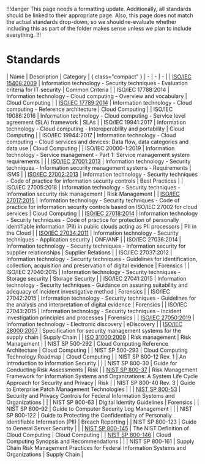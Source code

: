 !!!danger
This page needs a formatting update. Additionally, all standards should be linked to their appropriate page. Also, this page does not match the actual standards drop-down, so we should re-evaluate whether including this as part of the folder makes sense unless we plan to include everything.
!!!

# Standards

| Name | Description | Category | { class="compact" }
| - | - | - |
| [ISO/IEC 15408:2009](/standards/iso-iec-15408-2009.md) | Information technology - Security techniques - Evaluation criteria for IT security | Common Criteria |
| ISO/IEC 17788:2014 | Information technology - Cloud computing - Overview and vocabulary | Cloud Computing |
| [ISO/IEC 17789:2014](/standards/iso-iec-17789-2014.md) | Information technology - Cloud computing - Reference architecture | Cloud Computing |
| ISO/IEC 19086:2016 | Information technology - Cloud computing - Service level agreement (SLA) framework | SLAs |
| ISO/IEC 19941:2017 | Information technology - Cloud computing - Interoperability and portability | Cloud Computing |
| ISO/IEC 19944:2017 | Information technology - Cloud computing - Cloud services and devices: Data flow, data categories and data use | Cloud Computing |
| ISO/IEC 20000-1:2019 | Information technology - Service management - Part 1: Service management system requirements | |
| [ISO/IEC 27001:2013](/standards/iso-iec-27001-2013.md) | Information technology - Security techniques - Information security management systems - Requirements | ISMS |
| [ISO/IEC 27002:2013](/standards/iso-iec-27002-2013.md) | Information technology - Security techniques - Code of practice for information security controls | Best Practices |
| ISO/IEC 27005:2018 | Information technology - Security techniques - Information security risk management | Risk Management |
| [ISO/IEC 27017:2015](/standards/iso-iec-27017-2015.md) | Information technology - Security techniques - Code of practice for information security controls based on ISO/IEC 27002 for cloud services | Cloud Computing |
| [ISO/IEC 27018:2014](/standards/iso-iec-27018-2019.md) | Information technology - Security techniques - Code of practice for protection of personally identifiable information (PII) in public clouds acting as PII processors | PII in the Cloud |
| [ISO/IEC 27034:2011](/standards/iso-iec-27034-2011.md) | Information technology - Security techniques - Application security | ONF/ANF |
| ISO/IEC 27036:2014 | Information technology - Security techniques - Information security for supplier relationships | Supplier Relations |
| ISO/IEC 27037:2012 | Information technology - Security techniques - Guidelines for identification, collection, acquisition and preservation of digital evidence | Forensics |
| ISO/IEC 27040:2015 | Information technology - Security techniques - Storage security | Storage Security |
| ISO/IEC 27041:2015 | Information technology - Security techniques - Guidance on assuring suitability and adequacy of incident investigative method | Forensics |
| ISO/IEC 27042:2015 | Information technology - Security techniques - Guidelines for the analysis and interpretation of digital evidence | Forensics |
| ISO/IEC 27043:2015 | Information technology - Security techniques - Incident investigation principles and processes | Forensics |
| [ISO/IEC 27050:2019](/standards/iso-iec-27050-2019.md) | Information technology - Electronic discovery | eDiscovery |
| [ISO/IEC 28000:2007](/standards/iso-28000-2007.md) | Specification for security management systems for the supply chain | Supply Chain |
| [ISO 31000:2009](/standards/iso-31000-2018.md) | Risk management | Risk Management |
| NIST SP 500-292 | Cloud Computing Reference Architecture | Cloud Computing |
| NIST SP 500-293 | Cloud Computing Technology Roadmap | Cloud Computing |
| NIST SP 800-12 Rev. 1 | An Introduction to Information Security | |
| NIST SP 800-30 | Guide for Conducting Risk Assessments | Risk |
| [NIST SP 800-37](/standards/nist-sp-800-37.md) | Risk Management Framework for Information Systems and Organizations: A System Life Cycle Approach for Security and Privacy | Risk |
| NIST SP 800-40 Rev. 3 | Guide to Enterprise Patch Management Technologies | |
| [NIST SP 800-53](/standards/nist-sp-800-53.md) | Security and Privacy Controls for Federal Information Systems and Organizations | |
| NIST SP 800-63 | Digital Identity Guidelines | Forensics |
| NIST SP 800-92 | Guide to Computer Security Log Management | |
| NIST SP 800-122 | Guide to Protecting the Confidentiality of Personally Identifiable Information (PII) | Breach Reporting |
| NIST SP 800-123 | Guide to General Server Security | |
| [NIST SP 800-145](/standards/nist-sp-800-145.md) | The NIST Definition of Cloud Computing | Cloud Computing |
| [NIST SP 800-146](/standards/nist-sp-800-146.md) | Cloud Computing Synopsis and Recommendations | |
| NIST SP 800-161 | Supply Chain Risk Management Practices for Federal Information Systems and Organizations | Supply Chain |
